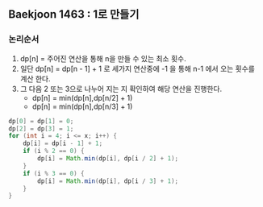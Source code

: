 ## Baekjoon 1463 : 1로 만들기
### 논리순서

1. dp[n] = 주어진 연산을 통해 n을 만들 수 있는 최소 횟수.
2. 일단 dp[n] = dp[n - 1] + 1 로 세가지 연산중에 -1 을 통해 n-1 에서 오는 횟수를 계산 한다.
3. 그 다음 2 또는 3으로 나누어 지는 지 확인하여 해당 연산을 진행한다.
   - dp[n] = min(dp[n],dp[n/2] + 1) 
   - dp[n] = min(dp[n],dp[n/3] + 1)

```java
dp[0] = dp[1] = 0;
dp[2] = dp[3] = 1;
for (int i = 4; i <= x; i++) {
    dp[i] = dp[i - 1] + 1;
    if (i % 2 == 0) {
        dp[i] = Math.min(dp[i], dp[i / 2] + 1);
    }
    if (i % 3 == 0) {
        dp[i] = Math.min(dp[i], dp[i / 3] + 1);
    }
}
```